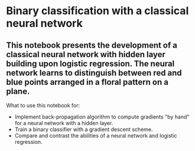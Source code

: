 # Binary classification with a classical neural network
## This notebook presents the development of a classical neural network with hidden layer building upon logistic regression. The neural network learns to distinguish between red and blue points arranged in a floral pattern on a plane.

What to use this notebook for:
- Implement back-propagation algorithm to compute gradients "by hand" for a neural network with a hidden layer.
- Train a binary classifier with a gradient descent scheme.
- Compare and contrast the abilities of a neural network and logistic regression.

